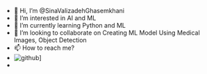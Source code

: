 - 👋 Hi, I’m @SinaValizadehGhasemkhani
- 👀 I’m interested in AI and ML
- 🌱 I’m currently learning Python and ML
- 💞️ I’m looking to collaborate on Creating ML Model Using Medical Images, Object Detection
- 📫 How to reach me?
- ![github](https://img.shields.io/badge/GitHub-000000?style=for-the-badge&logo=GitHub&logoColor=white)]
- 
<!---
SinaValizadehGhasemkhani/SinaValizadehGhasemkhani is a ✨ special ✨ repository because its `README.md` (this file) appears on your GitHub profile.
You can click the Preview link to take a look at your changes.
--->
